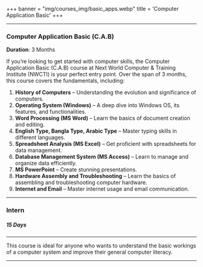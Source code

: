 +++
banner = "img/courses_img/basic_apps.webp"
title = 'Computer Application Basic'
+++

---

### **Computer Application Basic (C.A.B)**  
**Duration**: 3 Months  

If you’re looking to get started with computer skills, the Computer Application Basic (C.A.B) course at Next World Computer & Training Institute (NWCTI) is your perfect entry point. Over the span of 3 months, this course covers the fundamentals, including:

1. **History of Computers** – Understanding the evolution and significance of computers.
2. **Operating System (Windows)** – A deep dive into Windows OS, its features, and functionalities.
3. **Word Processing (MS Word)** – Learn the basics of document creation and editing.
4. **English Type, Bangla Type, Arabic Type** – Master typing skills in different languages.
5. **Spreadsheet Analysis (MS Excel)** – Get proficient with spreadsheets for data management.
6. **Database Management System (MS Access)** – Learn to manage and organize data efficiently.
7. **MS PowerPoint** – Create stunning presentations.
8. **Hardware Assembly and Troubleshooting** – Learn the basics of assembling and troubleshooting computer hardware.
9. **Internet and Email** – Master internet usage and email communication.


------

### Intern

##### 15 Days

------

This course is ideal for anyone who wants to understand the basic workings of a computer system and improve their general computer literacy.

---